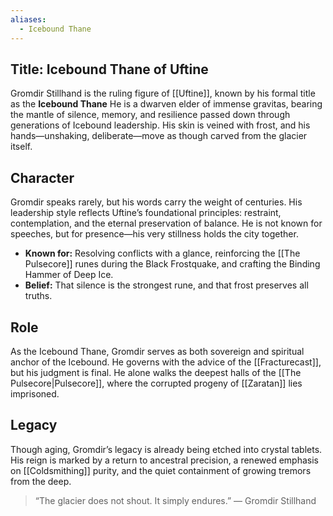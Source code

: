 ```yaml
---
aliases:
  - Icebound Thane
---
```

## Title: Icebound Thane of Uftine

Gromdir Stillhand is the ruling figure of [[Uftine]], known by his formal title as the **Icebound Thane** He is a dwarven elder of immense gravitas, bearing the mantle of silence, memory, and resilience passed down through generations of Icebound leadership. His skin is veined with frost, and his hands—unshaking, deliberate—move as though carved from the glacier itself.

## Character
Gromdir speaks rarely, but his words carry the weight of centuries. His leadership style reflects Uftine’s foundational principles: restraint, contemplation, and the eternal preservation of balance. He is not known for speeches, but for presence—his very stillness holds the city together.

- **Known for:** Resolving conflicts with a glance, reinforcing the [[The Pulsecore]] runes during the Black Frostquake, and crafting the Binding Hammer of Deep Ice.
- **Belief:** That silence is the strongest rune, and that frost preserves all truths.

## Role
As the Icebound Thane, Gromdir serves as both sovereign and spiritual anchor of the Icebound. He governs with the advice of the [[Fracturecast]], but his judgment is final. He alone walks the deepest halls of the [[The Pulsecore|Pulsecore]], where the corrupted progeny of [[Zaratan]] lies imprisoned.

## Legacy
Though aging, Gromdir’s legacy is already being etched into crystal tablets. His reign is marked by a return to ancestral precision, a renewed emphasis on [[Coldsmithing]] purity, and the quiet containment of growing tremors from the deep.

> “The glacier does not shout. It simply endures.” — Gromdir Stillhand